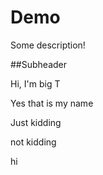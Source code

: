 # Demo

Some description!

##Subheader

Hi, I'm big T

Yes that is my name

Just kidding

not kidding

hi
